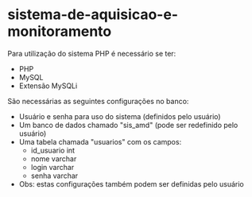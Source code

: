 # sistema-de-aquisicao-e-monitoramento

Para utilização do sistema PHP é necessário se ter:
  - PHP
  - MySQL
  - Extensão MySQLi
  
São necessárias as seguintes configurações no banco:
  - Usuário e senha para uso do sistema (definidos pelo usuário)
  - Um banco de dados chamado "sis_amd" (pode ser redefinido pelo usuário)
  - Uma tabela chamada "usuarios" com os campos:
    * id_usuario int
    * nome varchar
    * login varchar
    * senha varchar
  - Obs: estas configurações também podem ser definidas pelo usuário
